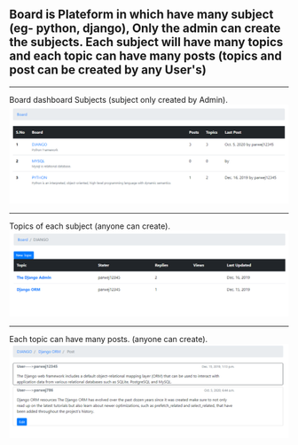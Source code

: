 
## Board is Plateform in which have many subject (eg- python, django), Only the admin can create the subjects. Each subject will have many topics and each topic can have many posts (topics and post can be created by any User's)


-------------------------------------------------------------------------------------------------------------------------------------------
Board dashboard Subjects (subject only created by Admin).
![](board_subject_screenshot.png)

--------------------------------------------------------------------------------------------------------------------------------------------
Topics of each subject (anyone can create).
![](topic_Screenshot.png)

---------------------------------------------------------------------------------------------------------------------------------------------
Each topic can have many posts. (anyone can create).
![](post.png)
